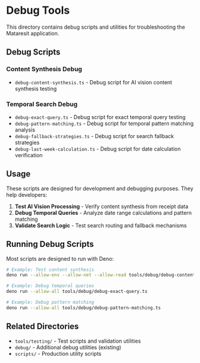 # Debug Tools

This directory contains debug scripts and utilities for troubleshooting the Mataresit application.

## Debug Scripts

### Content Synthesis Debug
- `debug-content-synthesis.ts` - Debug script for AI vision content synthesis testing

### Temporal Search Debug  
- `debug-exact-query.ts` - Debug script for exact temporal query testing
- `debug-pattern-matching.ts` - Debug script for temporal pattern matching analysis
- `debug-fallback-strategies.ts` - Debug script for search fallback strategies
- `debug-last-week-calculation.ts` - Debug script for date calculation verification

## Usage

These scripts are designed for development and debugging purposes. They help developers:

1. **Test AI Vision Processing** - Verify content synthesis from receipt data
2. **Debug Temporal Queries** - Analyze date range calculations and pattern matching
3. **Validate Search Logic** - Test search routing and fallback mechanisms

## Running Debug Scripts

Most scripts are designed to run with Deno:

```bash
# Example: Test content synthesis
deno run --allow-env --allow-net --allow-read tools/debug/debug-content-synthesis.ts

# Example: Debug temporal queries
deno run --allow-all tools/debug/debug-exact-query.ts

# Example: Debug pattern matching
deno run --allow-all tools/debug/debug-pattern-matching.ts
```

## Related Directories

- `tools/testing/` - Test scripts and validation utilities
- `debug/` - Additional debug utilities (existing)
- `scripts/` - Production utility scripts

